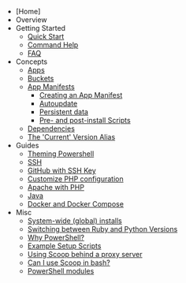 - [Home]
- Overview
- Getting Started
  - [Quick Start](Quick-Start)
  - [Command Help](Commands)
  - [FAQ](FAQ)
- Concepts
  - [Apps](Apps)
  - [Buckets](Buckets)
  - [App Manifests](App-Manifests)
    - [Creating an App Manifest](Creating-an-app-manifest)
    - [Autoupdate](App-Manifest-Autoupdate)
    - [Persistent data](Persistent-data)
    - [Pre- and post-install Scripts](Pre--and-Post-install-scripts)
  - [Dependencies](Dependencies)
  - [The 'Current' Version Alias](The-'Current'-Version-Alias)
- Guides
  - [Theming Powershell](Theming-Powershell)
  - [SSH](SSH-on-Windows)
  - [GitHub with SSH Key](GitHub-with-SSH-Key)
  - [Customize PHP configuration](Custom-PHP-configuration)
  - [Apache with PHP](Apache-with-PHP)
  - [Java](Java)
  - [Docker and Docker Compose](Docker)
- Misc
  - [System-wide (global) installs](Global-Installs)
  - [Switching between Ruby and Python Versions](Switching-Ruby-And-Python-Versions)
  - [Why PowerShell?](Why-PowerShell)
  - [Example Setup Scripts](Example-Setup-Scripts)
  - [Using Scoop behind a proxy server](Using-Scoop-behind-a-proxy)
  - [Can I use Scoop in bash?](Can-I-Use-Scoop-In-Bash)
  - [PowerShell modules](PowerShell-Modules)